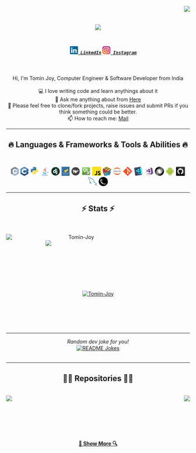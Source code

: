 <img align="right" src="https://visitor-badge.laobi.icu/badge?page_id=Tomin-Joy.Tomin-Joy">

<h1 align="center">
  <a href="https://git.io/typing-svg">
    <img src="https://readme-typing-svg.herokuapp.com/?lines=Hello+World!+👋;I+am+Tomin+Joy....;Nice+to+meet+you!&center=true&size=30">
  </a>
</h1>

<h5 align="center">
  <code>
    <a href="https://www.linkedin.com/in/tomin-joy/" title="LinkedIn Profile"><img width="22" src="https://github.com/Tomin-Joy/Tomin-Joy/blob/main/images/linkedin.svg"> LinkedIn</a></code>
  <code><a href="https://www.instagram.com/tom.in._/" title="Instagram Profile"><img width="22" src="https://github.com/Tomin-Joy/Tomin-Joy/blob/main/images/instagram.svg"> Instagram</a></code>
</h5>
<br>
<p align="center">
  Hi, I'm Tomin Joy, Computer Engineer & Software Developer from India
  <br>
  <br>
  💻 I love writing code and learn anythings about it
  <br>
  💬 Ask me anything about from <a href="https://github.com/Tomin-Joy/Tomin-Joy/issues" title="Issues">Here</a>
  <br>
  💬 Please feel free to clone/fork projects, raise issues and submit PRs if you think something could be better.
  <br>
  📫 How to reach me: <a href="mailto: tomnijkoo7@gmail.com">Mail</a>
</p>

<hr>
<h2 align="center">🔥 Languages & Frameworks & Tools & Abilities 🔥</h2>
<br>
<p align="center">
  <code><img title="C" height="25" src="https://github.com/Tomin-Joy/Tomin-Joy/blob/main/images/c.svg"></code>
  <code><img title="C++" height="25" src="https://github.com/Tomin-Joy/Tomin-Joy/blob/main/images/cpp.svg"></code>
  <code><img title="Python" height="25" src="https://github.com/Tomin-Joy/Tomin-Joy/blob/main/images/python-original.svg"></code>
  <code><img title="Java" height="25" src="https://github.com/Tomin-Joy/Tomin-Joy/blob/main/images/java-original.svg"></code>
  <code><img title="Django" height="25" src="https://github.com/Tomin-Joy/Tomin-Joy/blob/main/images/django.png"></code>
  <code><img title="Tkinter" height="25" src="https://github.com/Tomin-Joy/Tomin-Joy/blob/main/images/Tkinter.png"></code>
  <code><img title="Kivy" height="25" src="https://github.com/Tomin-Joy/Tomin-Joy/blob/main/images/Kivy.png"></code>
  <code><img title="Qt" height="25" src="https://github.com/Tomin-Joy/Tomin-Joy/blob/main/images/Qt.png"></code>
  <code><img title="Javascript" height="25" src="https://github.com/Tomin-Joy/Tomin-Joy/blob/main/images/javascript.svg"></code>
  <code><img title="Problem Solving" height="25" src="https://github.com/Tomin-Joy/Tomin-Joy/blob/main/images/problemSolving.png"></code>
  <code><img title="Jupyter - Notebook" height="25" src="https://github.com/Tomin-Joy/Tomin-Joy/blob/main/images/jupyter.png"></code>
  <code><img title="Git" height="25" src="https://github.com/Tomin-Joy/Tomin-Joy/blob/main/images/git-original.svg"></code>
  <code><img title="Visual Studio Code" height="25" src="https://github.com/Tomin-Joy/Tomin-Joy/blob/main/images/vscode.png"></code>
  <code><img title="Microsoft Visual Studio" height="25" src="https://github.com/Tomin-Joy/Tomin-Joy/blob/main/images/visualstudio.png"></code>
  <code><img title="JSON" height="25" src="https://github.com/Tomin-Joy/Tomin-Joy/blob/main/images/json.svg"></code>
  <code><img title="Android" height="25" src="https://github.com/Tomin-Joy/Tomin-Joy/blob/main/images/android.svg"></code>
  <code><img title="GitHub" height="25" src="https://github.com/Tomin-Joy/Tomin-Joy/blob/main/images/github.svg"></code>
  <code><img title="MySQL" height="25" src="https://github.com/Tomin-Joy/Tomin-Joy/blob/main/images/mysql.svg"></code>
  <code><img title="Flask" height="25" src="https://github.com/Tomin-Joy/Tomin-Joy/blob/main/images/flask.png"></code>
</p>
<hr>

<h2 align="center">⚡ Stats ⚡</h2>
<br>
<p align=center>
  <div align=center>
    <a href="https://github.com/denvercoder1/github-readme-streak-stats" title="Go to Source">
      <img align="left" width=396 src="https://github-readme-streak-stats.herokuapp.com/?user=Tomin-Joy&theme=react&border=61dafb&hide_border=true" alt="Tomin-Joy" />
    </a>
    <a href="https://github.com/anuraghazra/github-readme-stats" title="Go to Source">
      <img align="right" width=396 src="https://github-readme-stats.vercel.app/api?username=Tomin-Joy&show_icons=true&theme=react&border_color=61dafb&hide_border=true" />
    </a>
  </div>
  <br><br><br><br><br><br><br><br><br>
  <div align=center>
    <a href="https://github.com/anuraghazra/github-readme-stats">
      <img align="center" src="https://github-readme-stats.vercel.app/api/top-langs?username=Tomin-Joy&show_icons=true&locale=en&layout=compact&hide_border=true&theme=react" alt="Tomin-Joy" />
   </a>
  <br><br><br><br><br><br>
  <hr>
  <i>Random dev joke for you!</i><br>
  <a href="https://readme-jokes.vercel.app"><img align="center" src="https://readme-jokes.vercel.app/api?bgColor=%23073b4c&textColor=%2306d6a0&aColor=%2306d6a0&borderColor=%2306d6a0" alt="README Jokes"></a>
  </div>
  <br>
  
</p>

<hr>

<h2 align="center">👨‍💻 Repositories 👨‍💻</h2>
<br>
<div width="100%" align="center">
  <a align="left" href="https://github.com/Tomin-Joy/Mechvibe" title="Mechvibe"><img align="left" height="115" src="https://github-readme-stats.vercel.app/api/pin/?username=Tomin-Joy&repo=Mechvibe&theme=react&border_color=61dafb&border_radius=10"></a><a align="right" href="https://github.com/Tomin-Joy/Force-Calculator" title="Force-Calculator"><img align="right" height="115" src="https://github-readme-stats.vercel.app/api/pin/?username=Tomin-Joy&repo=Force-Calculator&theme=react&border_color=61dafb&border_radius=10"></a>
</div>
<br/><br/><br/><br/><br/><br/>
<h4 align="center">
  <a href="https://github.com/Tomin-Joy?tab=repositories" title="Show Repositories">🔎 Show More 🔍</a>
</h4>

